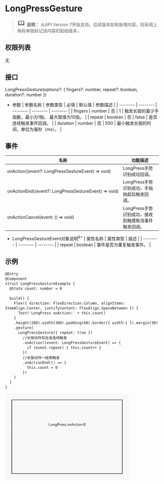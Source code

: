 # LongPressGesture

> ![icon-note.gif](public_sys-resources/icon-note.gif) **说明：**
> 从API Version 7开始支持。后续版本如有新增内容，则采用上角标单独标记该内容的起始版本。


## 权限列表

无


## 接口

LongPressGesture(options?: { fingers?: number, repeat?: boolean, duration?: number })

- 参数
  | 参数名称 | 参数类型 | 必填 | 默认值 | 参数描述 | 
  | -------- | -------- | -------- | -------- | -------- |
  | fingers | number | 否 | 1 | 触发长按的最少手指数，最小为1指，&nbsp;最大取值为10指。 | 
  | repeat | boolean | 否 | false | 是否连续触发事件回调。 | 
  | duration | number | 否 | 500 | 最小触发长按的时间，单位为毫秒（ms）。 | 


## 事件

| 名称 | 功能描述 | 
| -------- | -------- | 
| onAction((event?:&nbsp;LongPressGestureEvent)&nbsp;=&gt;&nbsp;void) | LongPress手势识别成功回调。 | 
| onActionEnd((event?:&nbsp;LongPressGestureEvent)&nbsp;=&gt;&nbsp;void) | LongPress手势识别成功，手指抬起后触发回调。 | 
| onActionCancel(event:&nbsp;()&nbsp;=&gt;&nbsp;void) | LongPress手势识别成功，接收到触摸取消事件触发回调。 | 

- LongPressGestureEvent对象说明<sup>8+</sup>
  | 属性名称 | 属性类型 | 描述 | 
  | -------- | -------- | -------- |
  | repeat | boolean | 事件是否为重复触发事件。 | 


## 示例

```
@Entry
@Component
struct LongPressGestureExample {
  @State count: number = 0

  build() {
    Flex({ direction: FlexDirection.Column, alignItems: ItemAlign.Center, justifyContent: FlexAlign.SpaceBetween }) {
      Text('LongPress onAction:' + this.count)
    }
    .height(200).width(300).padding(60).border({ width:1 }).margin(30)
    .gesture(
      LongPressGesture({ repeat: true })
        //长按动作存在会连续触发
        .onAction((event: LongPressGestureEvent) => {
          if (event.repeat) { this.count++ }
        })
        //长按动作一结束触发
        .onActionEnd(() => {
          this.count = 0
        })
    )
  }
}
```

![zh-cn_image_0000001174264380](figures/zh-cn_image_0000001174264380.gif)
